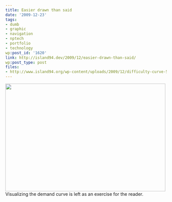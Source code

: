 ```yaml
---
title: Easier drawn than said
date: '2009-12-23'
tags:
- dumb
- graphic
- navigation
- nptech
- portfolio
- technology
wp:post_id: '1620'
link: http://island94.dev/2009/12/easier-drawn-than-said/
wp:post_type: post
files:
- http://www.island94.org/wp-content/uploads/2009/12/difficulty-curve-500x337.png
---
```


<img class="aligncenter size-medium wp-image-1621" title="difficulty curve" src="http://www.island94.org/wp-content/uploads/2009/12/difficulty-curve-500x337.png" alt="" width="500" height="337" />Visualizing the demand curve is left as an exercise for the reader.
